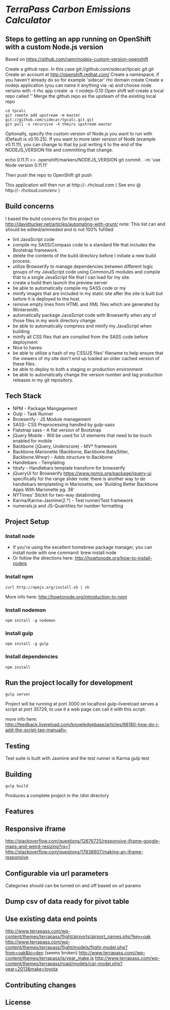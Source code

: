 # _TerraPass Carbon Emissions Calculator_



## Steps to getting an app running on OpenShift with a custom Node.js version
Based on https://github.com/ramr/nodejs-custom-version-openshift

Create a github repo. In this case git://github.com/sidecar/tpcalc.git.git
Create an account at http://openshift.redhat.com/
Create a namespace, if you haven't already do so for example 'sidecar'
	rhc domain create <yournamespace>
Create a nodejs application (you can name it anything via -a) and choose node versino with -t
	rhc app create -a <yourappname>  -t nodejs-0.10
Open shift will create a local repo called '<yourappname>' 
Merge the github repo as the upsteam of the existing local repo

	cd tpcalc
	git remote add upstream -m master git://github.com/sidecar/tpcalc.git.git
	git pull -s recursive -X theirs upstream master

Optionally, specify the custom version of Node.js you want to run with (Default is v0.10.25). If you want to more later version of Node (example v0.11.11), you can change to that by just writing it to the end of the NODEJS_VERSION file and committing that change.

echo 0.11.11 >> .openshift/markers/NODEJS_VERSION
git commit . -m 'use Node version 0.11.11'

Then push the repo to OpenShift
	git push

This application will then run at http://<yourappname>-<yournamespace>.rhcloud.com
( See env @ http://<yourappname>-<yourappname>.rhcloud.com/env )


## Build concerns 
I based the build concerns for this project on http://davidtucker.net/articles/automating-with-grunt/
note: This list can and should be edited/ammeded and is not 100% fufilled
- lint JavaScript code 
- compile my SASS/Compass code to a standard file that includes the Bootstrap framework.
- delete the contents of the build directory before I initiate a new build process. 
- utilize Browserify to manage dependencies between different logic groups of my JavaScript code using CommonJS modules and compile that to a single JavaScript file that I can load for my site. 
- create a build then launch the preview server 
- be able to automatically compile my SASS code or my 
- minify images that are included in my static site after the site is built but before it is deployed to the host. 
- remove empty lines from HTML and XML files which are generated by Wintersmith.
- automatically package JavaScript code with Browserify when any of those files in my work directory change
- be able to automatically compress and minify my JavaScript when building 
- minify all CSS files that are compiled from the SASS code before deployment
- Nice to haves:
- be able to utilize a hash of my CSS/JS files' filename to help ensure that the viewers of my site don't end up loaded an older cached version of these files. 
- be able to deploy to both a staging or production environment
- be able to automatically change the version number and tag production releases in my git repository. 

## Tech Stack
- NPM - Package Mangagement
- Gulp - Task Runner
- Browserify - JS Module management
- SASS- CSS Preprocessing handled by gulp-sass
- Flatstrap sass - A flat version of Bootstrap
- jQuery Mobile - Will be used for UI elements that need to be touch enabled for mobile
- Backbone (jQuery, Underscore) - MV* framework
- Backbone.Marionette (Backbone, Backbone.BabySitter, Backbone.Wreqr) - Adds structure to Backbone
- Handlebars - Templating
- hbsfy - Handlebars template transform for browserify
- jQueryUI for Browserify https://www.npmjs.org/package/jquery-ui specifically for the range slider
note: there is another way to do handlebars templateting in Marionette, see 'Building Better Backbone Apps With Marionette pg. 38'
- NYTimes' Stickit for two-way databinding
- Karma/Karma-Jasmine(2.*) - Test runner/Test framework
- numerals.js and JS-Quantities for number formatting

## Project Setup

### Install node
- If you're using the excellent homebrew package manager, you can install node with one command: 
	brew install node
- Or follow the directions here: http://howtonode.org/how-to-install-nodejs

### Install npm
	curl http://npmjs.org/install.sh | sh
More info here: http://howtonode.org/introduction-to-npm

### Install nodemon
	npm install -g nodemon

### Install gulp
	npm install -g gulp

### Install dependencies
	npm install

## Run the project locally for development
	gulp server
Project will be running at port 3000 on localhost
gulp-livereload serves a script at port 35729, to use it a web page can call it with this script:
  <script>document.write('<script src="http://' + (location.host || 'localhost').split(':')[0] + ':35729/livereload.js?snipver=1"></' + 'script>')</script>
more info here:
http://feedback.livereload.com/knowledgebase/articles/86180-how-do-i-add-the-script-tag-manually-

## Testing
Test suite is built with Jasmine and the test runner is Karma
	gulp test

## Building
	gulp build
Produces a complete project in the /dist directory

## Features

## Responsive iframe
http://stackoverflow.com/questions/12676725/responsive-iframe-google-maps-and-weird-resizing?rq=1
http://stackoverflow.com/questions/17838607/making-an-iframe-responsive

## Configurable via url parameters
Categories should can be turned on and off based on url params

## Dump csv of data ready for pivot table

## Use existing data end points
http://www.terrapass.com/wp-content/themes/terrapass/flight/airports/airport_names.php?key=oak
http://www.terrapass.com/wp-content/themes/terrapass/flight/models/flight-model.php?from=oak&to=den (seems broken)
http://www.terrapass.com//wp-content/themes/terrapass/js/year_make.js
http://www.terrapass.com/wp-content/themes/terrapass/road/models/car-model.php?year=2013&make=toyota

## Contributing changes

## License
